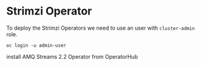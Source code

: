 # Strimzi Operator

To deploy the Strimzi Operators we need to use an user with ```cluster-admin``` role.

```shell
oc login -u admin-user
```

install AMQ Streams 2.2 Operator from OperatorHub
